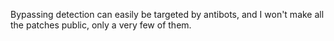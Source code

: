 Bypassing detection can easily be targeted by antibots, and I won't make all the patches public, only a very few of them.
